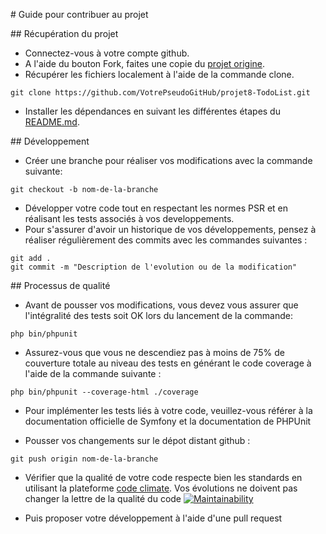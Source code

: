 
# Guide pour contribuer au projet

## Récupération du projet

* Connectez-vous à votre compte github.
* A l'aide du bouton Fork, faites une copie du [projet origine](https://github.com/fafax/projet8-TodoList).
* Récupérer les fichiers localement à l'aide de la commande clone.

```git clone https://github.com/VotrePseudoGitHub/projet8-TodoList.git```

* Installer les dépendances en suivant les différentes étapes du [README.md](https://github.com/fafax/projet8-TodoList/blob/master/README.md).

## Développement

* Créer une branche pour réaliser vos modifications avec la commande suivante:

```git checkout -b nom-de-la-branche```

* Développer votre code tout en respectant les normes PSR et en réalisant les tests associés à vos developpements.
* Pour s'assurer d'avoir un historique de vos développements, pensez à réaliser régulièrement des commits avec les commandes suivantes :

```
git add .
git commit -m "Description de l'evolution ou de la modification"
```

## Processus de qualité

* Avant de pousser vos modifications, vous devez vous assurer que l'intégralité des tests soit OK  lors du lancement de la commande:

``` php bin/phpunit ```
* Assurez-vous que vous ne descendiez pas à moins de 75% de couverture totale au niveau des tests en générant le code coverage à l'aide de la commande suivante :

``` php bin/phpunit --coverage-html ./coverage ```

* Pour implémenter les tests liés à votre code, veuillez-vous référer à la documentation officielle de Symfony et la documentation de PHPUnit

* Pousser vos changements sur le dépot distant github :

```git push origin nom-de-la-branche```

* Vérifier que la qualité de votre code respecte bien les standards en utilisant la plateforme [code climate](https://codeclimate.com/).
Vos évolutions ne doivent pas changer la lettre de la qualité du code [![Maintainability](https://api.codeclimate.com/v1/badges/bcb2fc5b385339703abb/maintainability)](https://codeclimate.com/github/fafax/projet8-TodoList/maintainability)

* Puis proposer votre développement à l'aide d'une pull request

